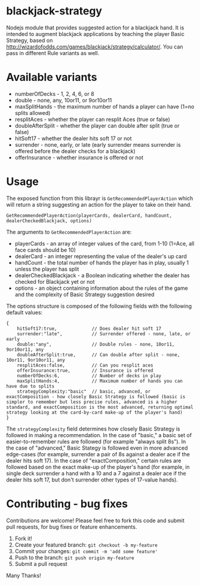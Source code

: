 # blackjack-strategy
Nodejs module that provides suggested action for a blackjack hand.  It is intended to augment blackjack applications
by teaching the player Basic Strategy, based on http://wizardofodds.com/games/blackjack/strategy/calculator/.  You can
pass in different Rule variants as well.

# Available variants

 * numberOfDecks - 1, 2, 4, 6, or 8
 * double - none, any, 10or11, or 9or10or11
 * maxSplitHands - the maximum number of hands a player can have (1=no splits allowed)
 * resplitAces - whether the player can resplit Aces (true or false)
 * doubleAfterSplit - whether the player can double after split (true or false)
 * hitSoft17 - whether the dealer hits soft 17 or not
 * surrender - none, early, or late (early surrender means surrender is offered before the dealer checks for a blackjack)
 * offerInsurance - whether insurance is offered or not
 
# Usage

The exposed function from this librayr is `GetRecommendedPlayerAction` which will return a string suggesting an action for the player to take on their hand.

```
GetRecommendedPlayerAction(playerCards, dealerCard, handCount, dealerCheckedBlackjack, options)
```

The arguments to  `GetRecommendedPlayerAction` are:

 * playerCards - an array of integer values of the card, from 1-10 (1=Ace, all face cards should be 10)
 * dealerCard - an integer representing the value of the dealer's up card
 * handCount - the total number of hands the player has in play, usually 1 unless the player has split
 * dealerCheckedBlackjack - a Boolean indicating whether the dealer has checked for Blackjack yet or not
 * options - an object containing information about the rules of the game and the complexity of Basic Strategy suggestion desired
 
The options structure is composed of the following fields with the following default values:

```
{
    hitSoft17:true,             // Does dealer hit soft 17
    surrender:"late",           // Surrender offered - none, late, or early
    double:"any",               // Double rules - none, 10or11, 9or10or11, any
    doubleAfterSplit:true,      // Can double after split - none, 10or11, 9or10or11, any
    resplitAces:false,          // Can you resplit aces
    offerInsurance:true,        // Insurance is offered
    numberOfDecks:6,            // Number of decks in play
    maxSplitHands:4,            // Maximum number of hands you can have due to splits
    strategyComplexity:"basic"  // basic, advanced, or exactComposition - how closely Basic Strategy is followed (basic is simpler to remember but less precise rules, advanced is a higher standard, and exactComposition is the most advanced, returning optimal strategy looking at the card-by-card make-up of the player's hand)
}
```
The `strategyComplexity` field determines how closely Basic Strategy is followed in making a recommendation.  In the case of "basic," a basic set of easier-to-remember rules are followed (for example "always split 8s").  In the case of "advanced," Basic Stategy is followed even in more advanced edge-cases (for example, surrender a pair of 8s against a dealer ace if the dealer hits soft 17).  In the case of "exactComposition," certain rules are followed based on the exact make-up of the player's hand (for example, in single deck surrender a hand with a 10 and a 7 against a dealer ace if the dealer hits soft 17, but don't surrender other types of 17-value hands).

# Contributing - bug fixes

Contributions are welcome!  Please feel free to fork this code and submit pull requests, for bug fixes or feature enhancements.

 1. Fork it!
 2. Create your featured branch: `git checkout -b my-feature`
 3. Commit your changes: `git commit -m 'add some feature'`
 4. Push to the branch: `git push origin my-feature`
 5. Submit a pull request

Many Thanks!
